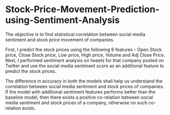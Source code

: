# Stock-Price-Movement-Prediction-using-Sentiment-Analysis

The objective is to find statistical correlation between social media sentiment and stock price movement of companies.

First, I predict the stock prices using the following 6 features - Open Stock price, Close Stock price, Low price, High price, Volume and Adj Close Price. Next, I performed sentiment analysis on tweets for that company posted on Twitter and use the social media sentiment score as an additional feature to predict the stock prices.

The difference in accuracy in both the models shall help us understand the correlation between social media sentiment and stock prices of companies. If the model with additional sentiment features performs better than the baseline model, then there exists a positive co-relation between social media sentiment and stock prices of a company, otherwise no such co-relation exists.
